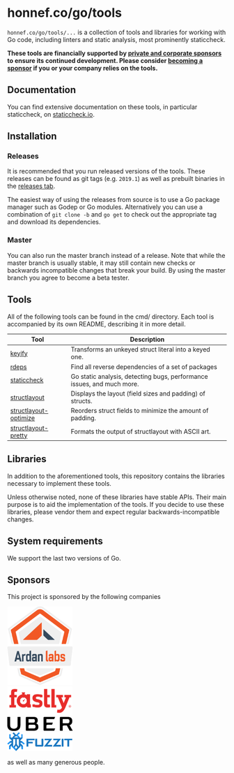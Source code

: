 # honnef.co/go/tools

`honnef.co/go/tools/...` is a collection of tools and libraries for
working with Go code, including linters and static analysis, most
prominently staticcheck.

**These tools are financially supported by [private and corporate sponsors](http://staticcheck.io/sponsors) to ensure its continued development.
Please consider [becoming a sponsor](https://github.com/users/dominikh/sponsorship) if you or your company relies on the tools.**


## Documentation

You can find extensive documentation on these tools, in particular staticcheck, on [staticcheck.io](https://staticcheck.io/docs/).


## Installation

### Releases

It is recommended that you run released versions of the tools. These
releases can be found as git tags (e.g. `2019.1`) as well as prebuilt
binaries in the [releases tab](https://github.com/dominikh/go-tools/releases).

The easiest way of using the releases from source is to use a Go
package manager such as Godep or Go modules. Alternatively you can use
a combination of `git clone -b` and `go get` to check out the
appropriate tag and download its dependencies.


### Master

You can also run the master branch instead of a release. Note that
while the master branch is usually stable, it may still contain new
checks or backwards incompatible changes that break your build. By
using the master branch you agree to become a beta tester.

## Tools

All of the following tools can be found in the cmd/ directory. Each
tool is accompanied by its own README, describing it in more detail.

| Tool                                               | Description                                                             |
|----------------------------------------------------|-------------------------------------------------------------------------|
| [keyify](cmd/keyify/)                              | Transforms an unkeyed struct literal into a keyed one.                  |
| [rdeps](cmd/rdeps/)                                | Find all reverse dependencies of a set of packages                      |
| [staticcheck](cmd/staticcheck/)                    | Go static analysis, detecting bugs, performance issues, and much more. |
| [structlayout](cmd/structlayout/)                  | Displays the layout (field sizes and padding) of structs.               |
| [structlayout-optimize](cmd/structlayout-optimize) | Reorders struct fields to minimize the amount of padding.               |
| [structlayout-pretty](cmd/structlayout-pretty)     | Formats the output of structlayout with ASCII art.                      |

## Libraries

In addition to the aforementioned tools, this repository contains the
libraries necessary to implement these tools.

Unless otherwise noted, none of these libraries have stable APIs.
Their main purpose is to aid the implementation of the tools. If you
decide to use these libraries, please vendor them and expect regular
backwards-incompatible changes.

## System requirements

We support the last two versions of Go.

## Sponsors

This project is sponsored by the following companies

[<img src="images/sponsors/ardanlabs.png" alt="Ardan labs" width="150"></img>](https://www.ardanlabs.com/)  
[<img src="images/sponsors/fastly.png" alt="Fastly" width="150"></img>](https://fastly.com)  
[<img src="images/sponsors/uber.png" alt="Uber" width="150"></img>](https://uber.com)  
[<img src="images/sponsors/fuzzit.png" alt="Fuzzit" width="150"></img>](https://fuzzit.dev)

as well as many generous people.
